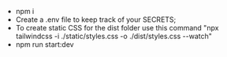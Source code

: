 - npm i
- Create a .env file to keep track of your SECRETS;
- To create static CSS for the dist folder use this command
  "npx tailwindcss -i ./static/styles.css -o ./dist/styles.css --watch"
- npm run start:dev

